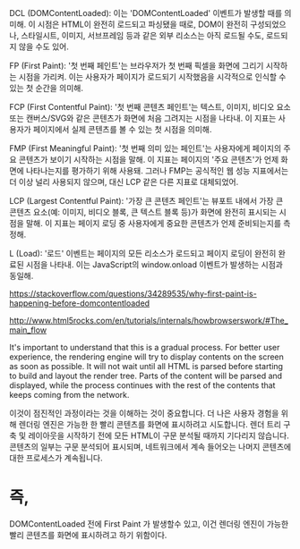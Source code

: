 DCL (DOMContentLoaded): 이는 'DOMContentLoaded' 이벤트가 발생할 때를 의미해. 이 시점은 HTML이 완전히 로드되고 파싱됐을 때로, DOM이 완전히 구성되었으나, 스타일시트, 이미지, 서브프레임 등과 같은 외부 리소스는 아직 로드될 수도, 로드되지 않을 수도 있어.

FP (First Paint): '첫 번째 페인트'는 브라우저가 첫 번째 픽셀을 화면에 그리기 시작하는 시점을 가리켜. 이는 사용자가 페이지가 로드되기 시작했음을 시각적으로 인식할 수 있는 첫 순간을 의미해.

FCP (First Contentful Paint): '첫 번째 콘텐츠 페인트'는 텍스트, 이미지, 비디오 요소 또는 캔버스/SVG와 같은 콘텐츠가 화면에 처음 그려지는 시점을 나타내. 이 지표는 사용자가 페이지에서 실제 콘텐츠를 볼 수 있는 첫 시점을 의미해.

FMP (First Meaningful Paint): '첫 번째 의미 있는 페인트'는 사용자에게 페이지의 주요 콘텐츠가 보이기 시작하는 시점을 말해. 이 지표는 페이지의 '주요 콘텐츠'가 언제 화면에 나타나는지를 평가하기 위해 사용돼. 그러나 FMP는 공식적인 웹 성능 지표에서는 더 이상 널리 사용되지 않으며, 대신 LCP 같은 다른 지표로 대체되었어.

LCP (Largest Contentful Paint): '가장 큰 콘텐츠 페인트'는 뷰포트 내에서 가장 큰 콘텐츠 요소(예: 이미지, 비디오 블록, 큰 텍스트 블록 등)가 화면에 완전히 표시되는 시점을 말해. 이 지표는 페이지 로딩 중 사용자에게 중요한 콘텐츠가 언제 준비되는지를 측정해.

L (Load): '로드' 이벤트는 페이지의 모든 리소스가 로드되고 페이지 로딩이 완전히 완료된 시점을 나타내. 이는 JavaScript의 window.onload 이벤트가 발생하는 시점과 동일해.


https://stackoverflow.com/questions/34289535/why-first-paint-is-happening-before-domcontentloaded

http://www.html5rocks.com/en/tutorials/internals/howbrowserswork/#The_main_flow

It's important to understand that this is a gradual process. For better user experience, the rendering engine will try to display contents on the screen as soon as possible. It will not wait until all HTML is parsed before starting to build and layout the render tree. Parts of the content will be parsed and displayed, while the process continues with the rest of the contents that keeps coming from the network.


이것이 점진적인 과정이라는 것을 이해하는 것이 중요합니다. 더 나은 사용자 경험을 위해 렌더링 엔진은 가능한 한 빨리 콘텐츠를 화면에 표시하려고 시도합니다. 렌더 트리 구축 및 레이아웃을 시작하기 전에 모든 HTML이 구문 분석될 때까지 기다리지 않습니다. 콘텐츠의 일부는 구문 분석되어 표시되며, 네트워크에서 계속 들어오는 나머지 콘텐츠에 대한 프로세스가 계속됩니다.


# 즉,
DOMContentLoaded 전에 First Paint 가 발생할수 있고, 이건 렌더링 엔진이 가능한 빨리 콘텐츠를 화면에 표시하려고 하기 위함이다.